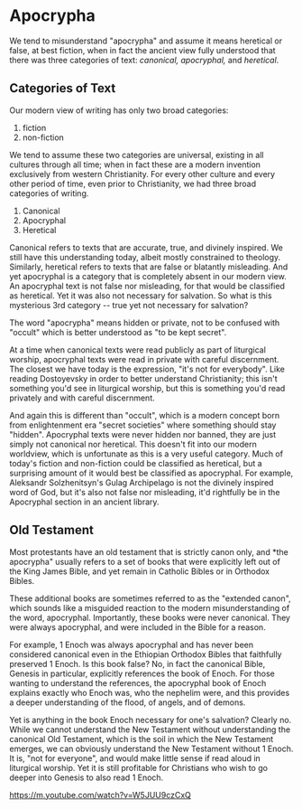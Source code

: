 # Apocrypha 

We tend to misunderstand "apocrypha" and assume it means heretical or false, at best fiction, when in fact the ancient view fully understood that there was three categories of text: *canonical, apocryphal,* and *heretical*.

## Categories of Text 

Our modern view of writing has only two broad categories: 

1. fiction
2. non-fiction

We tend to assume these two categories are universal, existing in all cultures through all time; when in fact these are a modern invention exclusively from western Christianity. For every other culture and every other period of time, even prior to Christianity, we had three broad categories of writing.

1. Canonical
2. Apocryphal
3. Heretical

Canonical refers to texts that are accurate, true, and divinely inspired.
We still have this understanding today, albeit mostly constrained to theology.
Similarly, heretical refers to texts that are false or blatantly misleading.
And yet apocryphal is a category that is completely absent in our modern view. An apocryphal text is not false nor misleading, for that would be classified as heretical. Yet it was also not necessary for salvation. So what is this mysterious 3rd category -- true yet not necessary for salvation?

The word "apocrypha" means hidden or private, not to be confused with "occult" which is better understood as "to be kept secret". 

At a time when canonical texts were read publicly as part of liturgical worship, apocryphal texts were read in private with careful discernment.
The closest we have today is the expression, "it's not for everybody".
Like reading Dostoyevsky in order to better understand Christianity; this isn't something you'd see in liturgical worship, but this is something you'd read privately and with careful discernment.

And again this is different than "occult", which is a modern concept born from enlightenment era "secret societies" where something should stay "hidden".
Apocryphal texts were never hidden nor banned, they are just simply not canonical nor heretical. This doesn't fit into our modern worldview, which is unfortunate as this is a very useful category. Much of today's fiction and non-fiction could be classified as heretical, but a surprising amount of it would best be classified as apocryphal. For example, Aleksandr Solzhenitsyn's Gulag Archipelago is not the divinely inspired word of God, but it's also not false nor misleading, it'd rightfully be in the Apocryphal section in an ancient library.




## Old Testament 

Most protestants have an old testament that is strictly canon only, and *the apocrypha" usually refers to a set of books that were explicitly left out of the King James Bible, and yet remain in Catholic Bibles or in Orthodox Bibles.

These additional books are sometimes referred to as the "extended canon", which sounds like a misguided reaction to the modern misunderstanding of the word, apocryphal.
Importantly, these books were never canonical. They were always apocryphal, and were included in the Bible for a reason.

For example, 1 Enoch was always apocryphal and has never been considered canonical even in the Ethiopian Orthodox Bibles that faithfully preserved 1 Enoch. Is this book false? No, in fact the canonical Bible, Genesis in particular, explicitly references the book of Enoch. For those wanting to understand the references, the apocryphal book of Enoch explains exactly who Enoch was, who the nephelim were, and this provides a deeper understanding of the flood, of angels, and of demons.

Yet is anything in the book Enoch necessary for one's salvation? Clearly no. While we cannot understand the New Testament without understanding the canonical Old Testament, which is the soil in which the New Testament emerges, we can obviously understand the New Testament without 1 Enoch.
It is, "not for everyone", and would make little sense if read aloud in liturgical worship. Yet it is still profitable for Christians who wish to go deeper into Genesis to also read 1 Enoch.


https://m.youtube.com/watch?v=W5JUU9czCxQ






